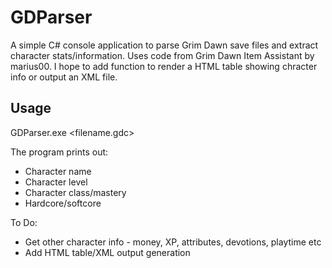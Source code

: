 # GDParser
A simple C# console application to parse Grim Dawn save files and extract character stats/information. Uses code from Grim Dawn Item Assistant by marius00. I hope to add function to render a HTML table showing chracter info or output an XML file.

## Usage
GDParser.exe <filename.gdc>

The program prints out:
* Character name
* Character level
* Character class/mastery
* Hardcore/softcore

To Do:
* Get other character info - money, XP, attributes, devotions, playtime etc
* Add HTML table/XML output generation
